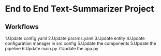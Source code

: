 # End to End Text-Summarizer Project

## Workflows

1.Update config.yaml
2.Update params.yaml
3.Update entity
4.Update configuration manager in src config
5.Update the components
5.Update the pipeline
6.Update main.py
7.Update the app.py